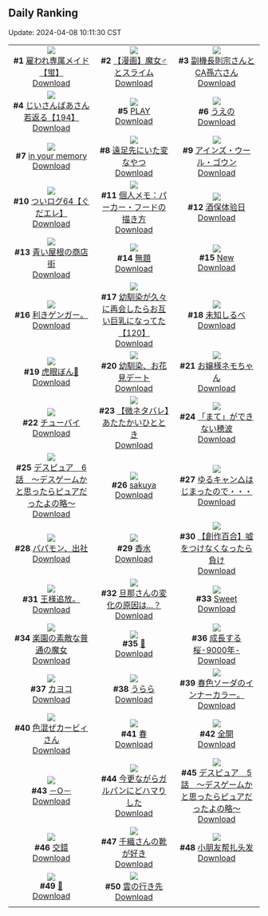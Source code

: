 ## Daily Ranking
Update: 2024-04-08 10:11:30 CST

|      |      |      |
| :----: | :----: | :----: |
| ![](https://i.pixiv.re/c/240x480/img-master/img/2024/04/05/00/00/20/117552312_p0_master1200.jpg)<br>**#1** [雇われ専属メイド【蛍】](https://www.pixiv.net/artworks/117552312)<br>[Download](https://i.pixiv.re/img-original/img/2024/04/05/00/00/20/117552312_p0.jpg) | ![](https://i.pixiv.re/c/240x480/img-master/img/2024/04/05/00/08/35/117552809_p0_master1200.jpg)<br>**#2** [【漫画】魔女♂とスライム](https://www.pixiv.net/artworks/117552809)<br>[Download](https://i.pixiv.re/img-original/img/2024/04/05/00/08/35/117552809_p0.jpg) | ![](https://i.pixiv.re/c/240x480/img-master/img/2024/04/06/00/00/25/117580821_p0_master1200.jpg)<br>**#3** [副機長則宗さんとCA孫六さん](https://www.pixiv.net/artworks/117580821)<br>[Download](https://i.pixiv.re/img-original/img/2024/04/06/00/00/25/117580821_p0.png) |
| ![](https://i.pixiv.re/c/240x480/img-master/img/2024/04/06/11/03/44/117591557_p0_master1200.jpg)<br>**#4** [じいさんばあさん若返る【194】](https://www.pixiv.net/artworks/117591557)<br>[Download](https://i.pixiv.re/img-original/img/2024/04/06/11/03/44/117591557_p0.png) | ![](https://i.pixiv.re/c/240x480/img-master/img/2024/04/05/00/00/04/117552206_p0_master1200.jpg)<br>**#5** [PLAY](https://www.pixiv.net/artworks/117552206)<br>[Download](https://i.pixiv.re/img-original/img/2024/04/05/00/00/04/117552206_p0.png) | ![](https://i.pixiv.re/c/240x480/img-master/img/2024/04/05/07/30/01/117559756_p0_master1200.jpg)<br>**#6** [うえの](https://www.pixiv.net/artworks/117559756)<br>[Download](https://i.pixiv.re/img-original/img/2024/04/05/07/30/01/117559756_p0.jpg) |
| ![](https://i.pixiv.re/c/240x480/img-master/img/2024/04/06/00/00/19/117580773_p0_master1200.jpg)<br>**#7** [in your memory](https://www.pixiv.net/artworks/117580773)<br>[Download](https://i.pixiv.re/img-original/img/2024/04/06/00/00/19/117580773_p0.png) | ![](https://i.pixiv.re/c/240x480/img-master/img/2024/04/05/20/24/34/117573805_p0_master1200.jpg)<br>**#8** [遠足先にいた変なやつ](https://www.pixiv.net/artworks/117573805)<br>[Download](https://i.pixiv.re/img-original/img/2024/04/05/20/24/34/117573805_p0.jpg) | ![](https://i.pixiv.re/c/240x480/img-master/img/2024/04/06/00/00/22/117580795_p0_master1200.jpg)<br>**#9** [アインズ・ウール・ゴウン](https://www.pixiv.net/artworks/117580795)<br>[Download](https://i.pixiv.re/img-original/img/2024/04/06/00/00/22/117580795_p0.jpg) |
| ![](https://i.pixiv.re/c/240x480/img-master/img/2024/04/05/15/25/30/117566716_p0_master1200.jpg)<br>**#10** [ついログ64【ぐだエレ】](https://www.pixiv.net/artworks/117566716)<br>[Download](https://i.pixiv.re/img-original/img/2024/04/05/15/25/30/117566716_p0.jpg) | ![](https://i.pixiv.re/c/240x480/img-master/img/2024/04/06/06/00/08/117587452_p0_master1200.jpg)<br>**#11** [個人メモ：パーカー・フードの描き方](https://www.pixiv.net/artworks/117587452)<br>[Download](https://i.pixiv.re/img-original/img/2024/04/06/06/00/08/117587452_p0.jpg) | ![](https://i.pixiv.re/c/240x480/img-master/img/2024/04/05/14/18/42/117565712_p0_master1200.jpg)<br>**#12** [酒保体验日](https://www.pixiv.net/artworks/117565712)<br>[Download](https://i.pixiv.re/img-original/img/2024/04/05/14/18/42/117565712_p0.jpg) |
| ![](https://i.pixiv.re/c/240x480/img-master/img/2024/04/06/00/09/06/117581396_p0_master1200.jpg)<br>**#13** [青い屋根の商店街](https://www.pixiv.net/artworks/117581396)<br>[Download](https://i.pixiv.re/img-original/img/2024/04/06/00/09/06/117581396_p0.jpg) | ![](https://i.pixiv.re/c/240x480/img-master/img/2024/04/06/21/57/05/117607523_p0_master1200.jpg)<br>**#14** [無題](https://www.pixiv.net/artworks/117607523)<br>[Download](https://i.pixiv.re/img-original/img/2024/04/06/21/57/05/117607523_p0.jpg) | ![](https://i.pixiv.re/c/240x480/img-master/img/2024/04/06/01/20/06/117583530_p0_master1200.jpg)<br>**#15** [New](https://www.pixiv.net/artworks/117583530)<br>[Download](https://i.pixiv.re/img-original/img/2024/04/06/01/20/06/117583530_p0.jpg) |
| ![](https://i.pixiv.re/c/240x480/img-master/img/2024/04/05/02/51/36/117556582_p0_master1200.jpg)<br>**#16** [利きゲンガー。](https://www.pixiv.net/artworks/117556582)<br>[Download](https://i.pixiv.re/img-original/img/2024/04/05/02/51/36/117556582_p0.jpg) | ![](https://i.pixiv.re/c/240x480/img-master/img/2024/04/06/00/01/29/117581031_p0_master1200.jpg)<br>**#17** [幼馴染が久々に再会したらお互い巨乳になってた【120】](https://www.pixiv.net/artworks/117581031)<br>[Download](https://i.pixiv.re/img-original/img/2024/04/06/00/01/29/117581031_p0.jpg) | ![](https://i.pixiv.re/c/240x480/img-master/img/2024/04/06/00/00/18/117580768_p0_master1200.jpg)<br>**#18** [未知しるべ](https://www.pixiv.net/artworks/117580768)<br>[Download](https://i.pixiv.re/img-original/img/2024/04/06/00/00/18/117580768_p0.jpg) |
| ![](https://i.pixiv.re/c/240x480/img-master/img/2024/04/05/20/19/29/117573665_p0_master1200.jpg)<br>**#19** [虎眼ぼん🐯](https://www.pixiv.net/artworks/117573665)<br>[Download](https://i.pixiv.re/img-original/img/2024/04/05/20/19/29/117573665_p0.jpg) | ![](https://i.pixiv.re/c/240x480/img-master/img/2024/04/06/00/00/50/117580946_p0_master1200.jpg)<br>**#20** [幼馴染、お花見デート](https://www.pixiv.net/artworks/117580946)<br>[Download](https://i.pixiv.re/img-original/img/2024/04/06/00/00/50/117580946_p0.jpg) | ![](https://i.pixiv.re/c/240x480/img-master/img/2024/04/05/00/16/57/117553092_p0_master1200.jpg)<br>**#21** [お嬢様ネモちゃん](https://www.pixiv.net/artworks/117553092)<br>[Download](https://i.pixiv.re/img-original/img/2024/04/05/00/16/57/117553092_p0.jpg) |
| ![](https://i.pixiv.re/c/240x480/img-master/img/2024/04/05/00/02/03/117552541_p0_master1200.jpg)<br>**#22** [チューバイ](https://www.pixiv.net/artworks/117552541)<br>[Download](https://i.pixiv.re/img-original/img/2024/04/05/00/02/03/117552541_p0.jpg) | ![](https://i.pixiv.re/c/240x480/img-master/img/2024/04/05/15/05/46/117566416_p0_master1200.jpg)<br>**#23** [【微ネタバレ】あたたかいひととき](https://www.pixiv.net/artworks/117566416)<br>[Download](https://i.pixiv.re/img-original/img/2024/04/05/15/05/46/117566416_p0.jpg) | ![](https://i.pixiv.re/c/240x480/img-master/img/2024/04/06/12/38/37/117593403_p0_master1200.jpg)<br>**#24** [「まて」ができない穂波](https://www.pixiv.net/artworks/117593403)<br>[Download](https://i.pixiv.re/img-original/img/2024/04/06/12/38/37/117593403_p0.jpg) |
| ![](https://i.pixiv.re/c/240x480/img-master/img/2024/04/06/16/31/52/117598065_p0_master1200.jpg)<br>**#25** [デスピュア　6話　〜デスゲームかと思ったらピュアだったよの略〜](https://www.pixiv.net/artworks/117598065)<br>[Download](https://i.pixiv.re/img-original/img/2024/04/06/16/31/52/117598065_p0.jpg) | ![](https://i.pixiv.re/c/240x480/img-master/img/2024/04/06/00/00/13/117580738_p0_master1200.jpg)<br>**#26** [sakuya](https://www.pixiv.net/artworks/117580738)<br>[Download](https://i.pixiv.re/img-original/img/2024/04/06/00/00/13/117580738_p0.jpg) | ![](https://i.pixiv.re/c/240x480/img-master/img/2024/04/05/00/00/21/117552317_p0_master1200.jpg)<br>**#27** [ゆるキャン△はじまったので・・・](https://www.pixiv.net/artworks/117552317)<br>[Download](https://i.pixiv.re/img-original/img/2024/04/05/00/00/21/117552317_p0.png) |
| ![](https://i.pixiv.re/c/240x480/img-master/img/2024/04/05/00/14/46/117553023_p0_master1200.jpg)<br>**#28** [パパモン、出社](https://www.pixiv.net/artworks/117553023)<br>[Download](https://i.pixiv.re/img-original/img/2024/04/05/00/14/46/117553023_p0.jpg) | ![](https://i.pixiv.re/c/240x480/img-master/img/2024/04/05/20/30/05/117573962_p0_master1200.jpg)<br>**#29** [香水](https://www.pixiv.net/artworks/117573962)<br>[Download](https://i.pixiv.re/img-original/img/2024/04/05/20/30/05/117573962_p0.png) | ![](https://i.pixiv.re/c/240x480/img-master/img/2024/04/05/07/49/43/117559991_p0_master1200.jpg)<br>**#30** [【創作百合】嘘をつけなくなったら負け](https://www.pixiv.net/artworks/117559991)<br>[Download](https://i.pixiv.re/img-original/img/2024/04/05/07/49/43/117559991_p0.jpg) |
| ![](https://i.pixiv.re/c/240x480/img-master/img/2024/04/05/23/45/12/117579908_p0_master1200.jpg)<br>**#31** [王様追放。](https://www.pixiv.net/artworks/117579908)<br>[Download](https://i.pixiv.re/img-original/img/2024/04/05/23/45/12/117579908_p0.jpg) | ![](https://i.pixiv.re/c/240x480/img-master/img/2024/04/05/00/04/46/117552648_p0_master1200.jpg)<br>**#32** [旦那さんの変化の原因は...？](https://www.pixiv.net/artworks/117552648)<br>[Download](https://i.pixiv.re/img-original/img/2024/04/05/00/04/46/117552648_p0.jpg) | ![](https://i.pixiv.re/c/240x480/img-master/img/2024/04/05/03/43/47/117557228_p0_master1200.jpg)<br>**#33** [Sweet](https://www.pixiv.net/artworks/117557228)<br>[Download](https://i.pixiv.re/img-original/img/2024/04/05/03/43/47/117557228_p0.jpg) |
| ![](https://i.pixiv.re/c/240x480/img-master/img/2024/04/06/18/05/53/117600377_p0_master1200.jpg)<br>**#34** [楽園の素敵な普通の魔女](https://www.pixiv.net/artworks/117600377)<br>[Download](https://i.pixiv.re/img-original/img/2024/04/06/18/05/53/117600377_p0.jpg) | ![](https://i.pixiv.re/c/240x480/img-master/img/2024/04/06/00/00/08/117580702_p0_master1200.jpg)<br>**#35** [🌸](https://www.pixiv.net/artworks/117580702)<br>[Download](https://i.pixiv.re/img-original/img/2024/04/06/00/00/08/117580702_p0.png) | ![](https://i.pixiv.re/c/240x480/img-master/img/2024/04/05/18/08/51/117569984_p0_master1200.jpg)<br>**#36** [成長する桜-9000年-](https://www.pixiv.net/artworks/117569984)<br>[Download](https://i.pixiv.re/img-original/img/2024/04/05/18/08/51/117569984_p0.jpg) |
| ![](https://i.pixiv.re/c/240x480/img-master/img/2024/04/05/01/16/57/117554722_p0_master1200.jpg)<br>**#37** [カヨコ](https://www.pixiv.net/artworks/117554722)<br>[Download](https://i.pixiv.re/img-original/img/2024/04/05/01/16/57/117554722_p0.png) | ![](https://i.pixiv.re/c/240x480/img-master/img/2024/04/05/22/46/28/117578267_p0_master1200.jpg)<br>**#38** [うらら](https://www.pixiv.net/artworks/117578267)<br>[Download](https://i.pixiv.re/img-original/img/2024/04/05/22/46/28/117578267_p0.jpg) | ![](https://i.pixiv.re/c/240x480/img-master/img/2024/04/06/18/55/55/117601779_p0_master1200.jpg)<br>**#39** [春色ソーダのインナーカラー。](https://www.pixiv.net/artworks/117601779)<br>[Download](https://i.pixiv.re/img-original/img/2024/04/06/18/55/55/117601779_p0.jpg) |
| ![](https://i.pixiv.re/c/240x480/img-master/img/2024/04/05/21/33/47/117575925_p0_master1200.jpg)<br>**#40** [色混ぜカービィさん](https://www.pixiv.net/artworks/117575925)<br>[Download](https://i.pixiv.re/img-original/img/2024/04/05/21/33/47/117575925_p0.jpg) | ![](https://i.pixiv.re/c/240x480/img-master/img/2024/04/06/10/30/19/117591012_p0_master1200.jpg)<br>**#41** [春](https://www.pixiv.net/artworks/117591012)<br>[Download](https://i.pixiv.re/img-original/img/2024/04/06/10/30/19/117591012_p0.jpg) | ![](https://i.pixiv.re/c/240x480/img-master/img/2024/04/06/00/00/10/117580719_p0_master1200.jpg)<br>**#42** [全開](https://www.pixiv.net/artworks/117580719)<br>[Download](https://i.pixiv.re/img-original/img/2024/04/06/00/00/10/117580719_p0.jpg) |
| ![](https://i.pixiv.re/c/240x480/img-master/img/2024/04/05/18/28/04/117570467_p0_master1200.jpg)<br>**#43** [－O－](https://www.pixiv.net/artworks/117570467)<br>[Download](https://i.pixiv.re/img-original/img/2024/04/05/18/28/04/117570467_p0.png) | ![](https://i.pixiv.re/c/240x480/img-master/img/2024/04/05/09/52/46/117561542_p0_master1200.jpg)<br>**#44** [今更ながらガルパンにどハマりした](https://www.pixiv.net/artworks/117561542)<br>[Download](https://i.pixiv.re/img-original/img/2024/04/05/09/52/46/117561542_p0.jpg) | ![](https://i.pixiv.re/c/240x480/img-master/img/2024/04/06/16/29/30/117598008_p0_master1200.jpg)<br>**#45** [デスピュア　5話　〜デスゲームかと思ったらピュアだったよの略〜](https://www.pixiv.net/artworks/117598008)<br>[Download](https://i.pixiv.re/img-original/img/2024/04/06/16/29/30/117598008_p0.jpg) |
| ![](https://i.pixiv.re/c/240x480/img-master/img/2024/04/05/17/55/21/117569533_p0_master1200.jpg)<br>**#46** [交錯](https://www.pixiv.net/artworks/117569533)<br>[Download](https://i.pixiv.re/img-original/img/2024/04/05/17/55/21/117569533_p0.png) | ![](https://i.pixiv.re/c/240x480/img-master/img/2024/04/05/00/30/05/117553489_p0_master1200.jpg)<br>**#47** [千織さんの靴が好き](https://www.pixiv.net/artworks/117553489)<br>[Download](https://i.pixiv.re/img-original/img/2024/04/05/00/30/05/117553489_p0.png) | ![](https://i.pixiv.re/c/240x480/img-master/img/2024/04/06/19/16/39/117602387_p0_master1200.jpg)<br>**#48** [小朋友帮扎头发](https://www.pixiv.net/artworks/117602387)<br>[Download](https://i.pixiv.re/img-original/img/2024/04/06/19/16/39/117602387_p0.jpg) |
| ![](https://i.pixiv.re/c/240x480/img-master/img/2024/04/06/00/00/21/117580793_p0_master1200.jpg)<br>**#49** [🤍](https://www.pixiv.net/artworks/117580793)<br>[Download](https://i.pixiv.re/img-original/img/2024/04/06/00/00/21/117580793_p0.jpg) | ![](https://i.pixiv.re/c/240x480/img-master/img/2024/04/06/00/00/26/117580826_p0_master1200.jpg)<br>**#50** [雲の行き先](https://www.pixiv.net/artworks/117580826)<br>[Download](https://i.pixiv.re/img-original/img/2024/04/06/00/00/26/117580826_p0.jpg) |
|      |
